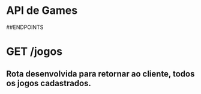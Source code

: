 # API de Games


##ENDPOINTS

# GET /jogos
## Rota desenvolvida para retornar ao cliente, todos os jogos cadastrados.
